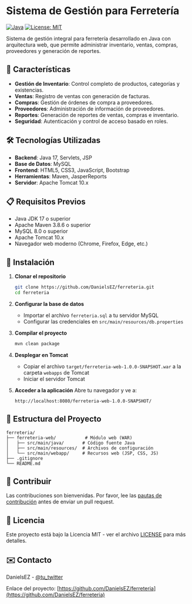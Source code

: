 # Sistema de Gestión para Ferretería

[![Java](https://img.shields.io/badge/Java-17%2B-orange)](https://www.java.com/)
[![License: MIT](https://img.shields.io/badge/License-MIT-yellow.svg)](https://opensource.org/licenses/MIT)

Sistema de gestión integral para ferretería desarrollado en Java con arquitectura web, que permite administrar inventario, ventas, compras, proveedores y generación de reportes.

## 🚀 Características

- **Gestión de Inventario**: Control completo de productos, categorías y existencias.
- **Ventas**: Registro de ventas con generación de facturas.
- **Compras**: Gestión de órdenes de compra a proveedores.
- **Proveedores**: Administración de información de proveedores.
- **Reportes**: Generación de reportes de ventas, compras e inventario.
- **Seguridad**: Autenticación y control de acceso basado en roles.

## 🛠️ Tecnologías Utilizadas

- **Backend**: Java 17, Servlets, JSP
- **Base de Datos**: MySQL
- **Frontend**: HTML5, CSS3, JavaScript, Bootstrap
- **Herramientas**: Maven, JasperReports
- **Servidor**: Apache Tomcat 10.x

## 📋 Requisitos Previos

- Java JDK 17 o superior
- Apache Maven 3.8.6 o superior
- MySQL 8.0 o superior
- Apache Tomcat 10.x
- Navegador web moderno (Chrome, Firefox, Edge, etc.)

## 🚀 Instalación

1. **Clonar el repositorio**
   ```bash
   git clone https://github.com/DanielsEZ/ferreteria.git
   cd ferreteria
   ```

2. **Configurar la base de datos**
   - Importar el archivo `ferreteria.sql` a tu servidor MySQL
   - Configurar las credenciales en `src/main/resources/db.properties`

3. **Compilar el proyecto**
   ```bash
   mvn clean package
   ```

4. **Desplegar en Tomcat**
   - Copiar el archivo `target/ferreteria-web-1.0.0-SNAPSHOT.war` a la carpeta `webapps` de Tomcat
   - Iniciar el servidor Tomcat

5. **Acceder a la aplicación**
   Abre tu navegador y ve a:
   ```
   http://localhost:8080/ferreteria-web-1.0.0-SNAPSHOT/
   ```

## 📂 Estructura del Proyecto

```
ferreteria/
├── ferreteria-web/           # Módulo web (WAR)
│   ├── src/main/java/       # Código fuente Java
│   ├── src/main/resources/  # Archivos de configuración
│   └── src/main/webapp/     # Recursos web (JSP, CSS, JS)
├── .gitignore
└── README.md
```


## 🤝 Contribuir

Las contribuciones son bienvenidas. Por favor, lee las [pautas de contribución](CONTRIBUTING.md) antes de enviar un pull request.

## 📄 Licencia

Este proyecto está bajo la Licencia MIT - ver el archivo [LICENSE](LICENSE) para más detalles.

## ✉️ Contacto

DanielsEZ - [@tu_twitter](https://x.com/Daniels_EZ)

Enlace del proyecto: [https://github.com/DanielsEZ/ferreteria](https://github.com/DanielsEZ/ferreteria)
